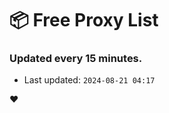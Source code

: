 # :package: Free Proxy List
### Updated every 15 minutes.

- Last updated: `2024-08-21 04:17`

:heart:

